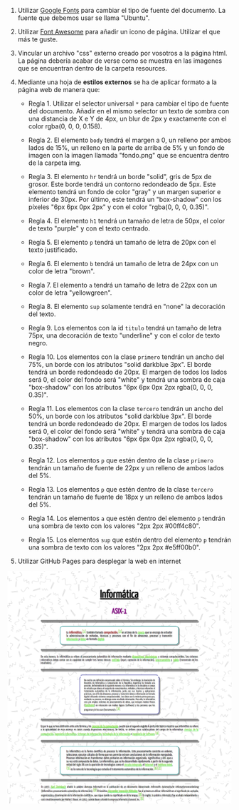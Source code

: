1. Utilizar [Google Fonts](https://fonts.google.com/) para cambiar el tipo de fuente del documento. La fuente que debemos usar se llama "Ubuntu".

2. Utilizar [Font Awesome](https://fontawesome.com/) para añadir un icono de página. Utilizar el que más te guste.

3. Vincular un archivo "css" externo creado por vosotros a la página html. La página debería acabar de verse como se muestra en las imagenes que se encuentran dentro de la carpeta resources.

4. Mediante una hoja de **estilos externos** se ha de aplicar formato a la página web de manera que:

    * Regla 1. Utilizar el selector universal `*` para cambiar el tipo de fuente del documento. Añadir 
    en el mismo selector un texto de sombra con una distancia de X e Y de 4px, un blur de 2px y exactamente
    con el color rgba(0, 0, 0, 0.158).

    * Regla 2. El elemento `body` tendrá el margen a 0, un relleno por ambos lados de 15%, un relleno en 
    la parte de arriba de 5% y un fondo de imagen con la imagen llamada "fondo.png" que se encuentra 
    dentro de la carpeta img.

    * Regla 3. El elemento `hr` tendrá un borde "solid", gris de 5px de grosor. Este borde tendrá un
    contorno redondeado de 5px. Este elemento tendrá un fondo de color "gray" y un margen superior e
    inferior de 30px. Por último, este tendrá un "box-shadow" con los píxeles "6px 6px 0px 2px" y
    con el color "rgba(0, 0, 0, 0.35)".

    * Regla 4. El elemento `h1` tendrá un tamaño de letra de 50px, el color de texto "purple" y con el
    texto centrado.

    * Regla 5. El elemento `p` tendrá un tamaño de letra de 20px con el texto justificado.

    * Regla 6. El elemento `b` tendrá un tamaño de letra de 24px con un color de letra "brown".

    * Regla 7. El elemento `a` tendrá un tamaño de letra de 22px con un color de letra "yellowgreen".

    * Regla 8. El elemento `sup` solamente tendrá en "none" la decoración del texto.

    * Regla 9. Los elementos con la id `titulo` tendrá un tamaño de letra 75px, una decoración de texto
    "underline" y con el color de texto negro.

    * Regla 10. Los elementos con la clase `primero` tendrán un ancho del 75%, un borde con los atributos 
    "solid darkblue 3px". El borde tendrá un borde redondeado de 20px. El margen de todos los lados será 0, 
    el color del fondo será "white" y tendrá una sombra de caja "box-shadow" con los 
    atributos "6px 6px 0px 2px rgba(0, 0, 0, 0.35)".

    * Regla 11. Los elementos con la clase `tercero` tendrán un ancho del 50%, un borde con los atributos 
    "solid darkblue 3px". El borde tendrá un borde redondeado de 20px. El margen de todos los lados será 0, 
    el color del fondo será "white" y tendrá una sombra de caja "box-shadow" con los 
    atributos "6px 6px 0px 2px rgba(0, 0, 0, 0.35)".

    * Regla 12. Los elementos `p` que estén dentro de la clase `primero` tendrán un tamaño de fuente de 22px 
    y un relleno de ambos lados del 5%.

    * Regla 13. Los elementos `p` que estén dentro de la clase `tercero` tendrán un tamaño de fuente de 18px 
    y un relleno de ambos lados del 5%.

    * Regla 14. Los elementos `a` que estén dentro del elemento `p` tendrán una sombra de texto con 
    los valores "2px 2px #00ff4c80".

    * Regla 15. Los elementos `sup` que estén dentro del elemento `p` tendrán una sombra de texto con 
    los valores "2px 2px #e5ff00b0".

5. Utilizar GitHub Pages para desplegar la web en internet


<img src="./resources/final_1.png" alt="foto final 1">
<img src="./resources/final_2.png" alt="foto final 2">
<img src="./resources/final_3.png" alt="foto final 3">
